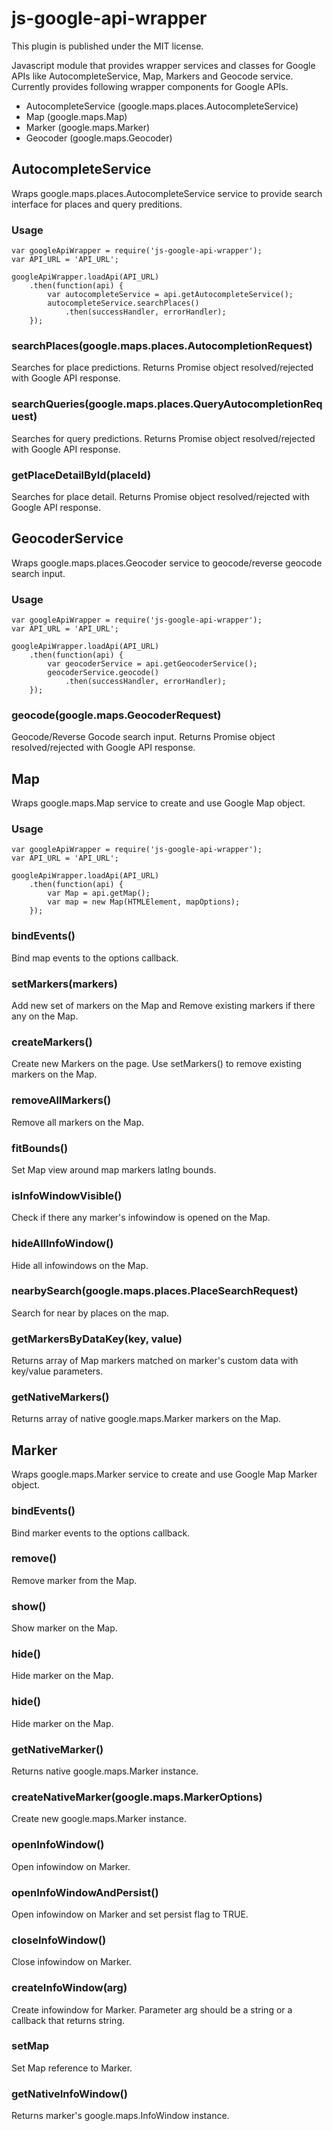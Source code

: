 # js-google-api-wrapper
This plugin is published under the MIT license.

Javascript module that provides wrapper services and classes for Google APIs like AutocompleteService, Map, Markers and Geocode service. Currently provides following wrapper components for Google APIs.

- AutocompleteService (google.maps.places.AutocompleteService)
- Map (google.maps.Map)
- Marker (google.maps.Marker)
- Geocoder (google.maps.Geocoder)

## AutocompleteService
Wraps google.maps.places.AutocompleteService service to provide search interface for places and query preditions.

### Usage
```
var googleApiWrapper = require('js-google-api-wrapper');
var API_URL = 'API_URL';

googleApiWrapper.loadApi(API_URL)
    .then(function(api) {
        var autocompleteService = api.getAutocompleteService();
        autocompleteService.searchPlaces()
            .then(successHandler, errorHandler);
    });
```

### searchPlaces(google.maps.places.AutocompletionRequest)
Searches for place predictions. Returns Promise object resolved/rejected with Google API response.

### searchQueries(google.maps.places.QueryAutocompletionRequest)
Searches for query predictions. Returns Promise object resolved/rejected with Google API response.

### getPlaceDetailById(placeId)
Searches for place detail. Returns Promise object resolved/rejected with Google API response.



## GeocoderService
Wraps google.maps.places.Geocoder service to geocode/reverse geocode search input.

### Usage
```
var googleApiWrapper = require('js-google-api-wrapper');
var API_URL = 'API_URL';

googleApiWrapper.loadApi(API_URL)
    .then(function(api) {
        var geocoderService = api.getGeocoderService();
        geocoderService.geocode()
            .then(successHandler, errorHandler);
    });
```

### geocode(google.maps.GeocoderRequest)
Geocode/Reverse Gocode search input. Returns Promise object resolved/rejected with Google API response.


## Map
Wraps google.maps.Map service to create and use Google Map object.

### Usage
```
var googleApiWrapper = require('js-google-api-wrapper');
var API_URL = 'API_URL';

googleApiWrapper.loadApi(API_URL)
    .then(function(api) {
        var Map = api.getMap();
        var map = new Map(HTMLElement, mapOptions);
    });
```
### bindEvents()
Bind map events to the options callback.

### setMarkers(markers)
Add new set of markers on the Map and Remove existing markers if there any on the Map.

### createMarkers()
Create new Markers on the page. Use setMarkers() to remove existing markers on the Map.

### removeAllMarkers()
Remove all markers on the Map.

### fitBounds()
Set Map view around map markers latlng bounds.

### isInfoWindowVisible()
Check if there any marker's infowindow is opened on the Map.

### hideAllInfoWindow()
Hide all infowindows on the Map.

### nearbySearch(google.maps.places.PlaceSearchRequest)
Search for near by places on the map.

### getMarkersByDataKey(key, value)
Returns array of Map markers matched on marker's custom data with key/value parameters.

### getNativeMarkers()
Returns array of native google.maps.Marker markers on the Map.


## Marker
Wraps google.maps.Marker service to create and use Google Map Marker object.

### bindEvents()
Bind marker events to the options callback.

### remove()
Remove marker from the Map.

### show()
Show marker on the Map.

### hide()
Hide marker on the Map.

### hide()
Hide marker on the Map.

### getNativeMarker()
Returns native google.maps.Marker instance.

### createNativeMarker(google.maps.MarkerOptions)
Create new google.maps.Marker instance.

### openInfoWindow()
Open infowindow on Marker.

### openInfoWindowAndPersist()
Open infowindow on Marker and set persist flag to TRUE.

### closeInfoWindow()
Close infowindow on Marker.

### createInfoWindow(arg)
Create infowindow for Marker. Parameter arg should be a string or a callback that returns string. 

### setMap
Set Map reference to Marker.

### getNativeInfoWindow()
Returns marker's google.maps.InfoWindow instance.